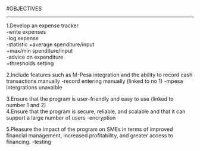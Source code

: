 #OBJECTIVES
<hr>
1.Develop an expense tracker</br>
    -write expenses</br>
    -log expense</br>
    -statistic  +average spenditure/input</br>
                +max/min spenditure/input</br>
    -advice on expenditure</br>
        +thresholds setting</br>


2.Include features such as M-Pesa integration and the ability to record cash transactions manually
    -record entering manually (linked to no 1)
    -mpesa intergrations unavaible</br>

3.Ensure that the program is user-friendly and easy to use
    (linked to number 1 and 2)</br>
4.Ensure that the program is secure, reliable, and scalable and that it can support a large number of users
    -encryption

5.Pleasure the impact of the program on SMEs in terms of improved financial management, increased profitability, and greater access to financing.
    -testing
